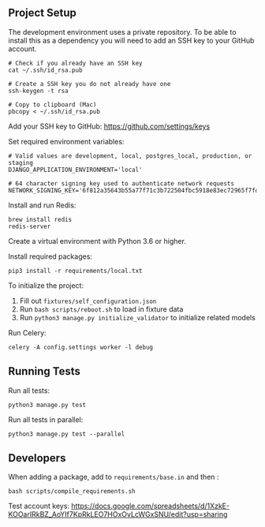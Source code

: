 ## Project Setup

The development environment uses a private repository. To be able to install this as a dependency you will need to add
an SSH key to your GitHub account. 

```
# Check if you already have an SSH key
cat ~/.ssh/id_rsa.pub

# Create a SSH key you do not already have one
ssh-keygen -t rsa

# Copy to clipboard (Mac)
pbcopy < ~/.ssh/id_rsa.pub
```

Add your SSH key to GitHub: https://github.com/settings/keys

Set required environment variables:
```
# Valid values are development, local, postgres_local, production, or staging
DJANGO_APPLICATION_ENVIRONMENT='local'

# 64 character signing key used to authenticate network requests
NETWORK_SIGNING_KEY='6f812a35643b55a77f71c3b722504fbc5918e83ec72965f7fd33865ed0be8f81'
```

Install and run Redis:
```
brew install redis
redis-server
```

Create a virtual environment with Python 3.6 or higher.

Install required packages:
```
pip3 install -r requirements/local.txt
```

To initialize the project:
1. Fill out `fixtures/self_configuration.json`
2. Run `bash scripts/reboot.sh` to load in fixture data
3. Run `python3 manage.py initialize_validator` to initialize related models

Run Celery:
```
celery -A config.settings worker -l debug
```

## Running Tests

Run all tests:
```
python3 manage.py test
```

Run all tests in parallel:
```
python3 manage.py test --parallel
```

## Developers

When adding a package, add to `requirements/base.in` and then :
```
bash scripts/compile_requirements.sh
```

Test account keys: https://docs.google.com/spreadsheets/d/1XzkE-KOOarIRkBZ_AoYIf7KpRkLEO7HOxOvLcWGxSNU/edit?usp=sharing
